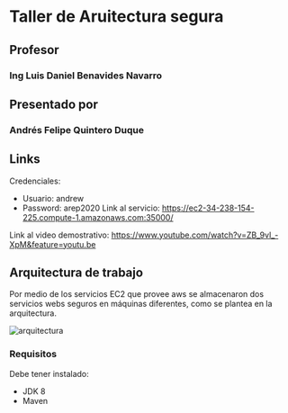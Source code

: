 
# Taller de Aruitectura segura
## Profesor 
### Ing Luis Daniel Benavides Navarro
## Presentado por 
### Andrés Felipe Quintero Duque

## Links
Credenciales:
* Usuario: andrew
* Password: arep2020
Link al servicio: https://ec2-34-238-154-225.compute-1.amazonaws.com:35000/

Link al video demostrativo: https://www.youtube.com/watch?v=ZB_9vl_-XpM&feature=youtu.be

## Arquitectura de trabajo
Por medio de los servicios EC2 que provee aws se almacenaron dos servicios webs seguros en máquinas diferentes, como se plantea en la arquitectura.

![arquitectura](https://user-images.githubusercontent.com/48091585/94882515-d2b44100-042d-11eb-928d-e3c4fb02cf5a.png)

### Requisitos
Debe tener instalado:
* JDK 8
* Maven





